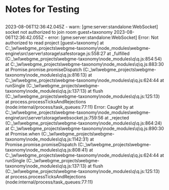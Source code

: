 # Notes for Testing

## 

2023-08-06T12:36:42.045Z - warn: [gme:server:standalone:WebSocket] socket not authorized to join room guest+taxonomy
2023-08-06T12:36:42.055Z - error: [gme:server:standalone:WebSocket] Error: Not authorized to read project [guest+taxonomy]
    at C:\_\wl\webgme_projects\webgme-taxonomy\node_modules\webgme-engine\src\server\storage\safestorage.js:558:27
    at _fulfilled (C:\_\wl\webgme_projects\webgme-taxonomy\node_modules\q\q.js:854:54)
    at C:\_\wl\webgme_projects\webgme-taxonomy\node_modules\q\q.js:883:30
    at Promise.promise.promiseDispatch (C:\_\wl\webgme_projects\webgme-taxonomy\node_modules\q\q.js:816:13)
    at C:\_\wl\webgme_projects\webgme-taxonomy\node_modules\q\q.js:624:44
    at runSingle (C:\_\wl\webgme_projects\webgme-taxonomy\node_modules\q\q.js:137:13)
    at flush (C:\_\wl\webgme_projects\webgme-taxonomy\node_modules\q\q.js:125:13)
    at process.processTicksAndRejections (node:internal/process/task_queues:77:11)
 Error: Caught by
    at C:\_\wl\webgme_projects\webgme-taxonomy\node_modules\webgme-engine\src\server\storage\websocket.js:759:56
    at _rejected (C:\_\wl\webgme_projects\webgme-taxonomy\node_modules\q\q.js:864:24)
    at C:\_\wl\webgme_projects\webgme-taxonomy\node_modules\q\q.js:890:30
    at Promise.when (C:\_\wl\webgme_projects\webgme-taxonomy\node_modules\q\q.js:1142:31)
    at Promise.promise.promiseDispatch (C:\_\wl\webgme_projects\webgme-taxonomy\node_modules\q\q.js:808:41)
    at C:\_\wl\webgme_projects\webgme-taxonomy\node_modules\q\q.js:624:44
    at runSingle (C:\_\wl\webgme_projects\webgme-taxonomy\node_modules\q\q.js:137:13)
    at flush (C:\_\wl\webgme_projects\webgme-taxonomy\node_modules\q\q.js:125:13)
    at process.processTicksAndRejections (node:internal/process/task_queues:77:11)
